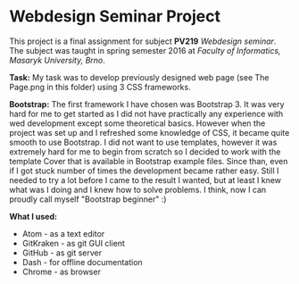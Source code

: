 # Webdesign Seminar Project

This project is a final assignment for subject **PV219** *Webdesign seminar*.
The subject was taught in spring semester 2016 at *Faculty of Informatics, Masaryk University, Brno*.

**Task:**
My task was to develop previously designed web page (see The Page.png in this folder) using 3 CSS frameworks.

**Bootstrap:**
The first framework I have chosen was Bootstrap 3.
It was very hard for me to get started as I did not have practically any experience with wed development except some theoretical basics. However when the project was set up and I refreshed some knowledge of CSS, it became quite smooth to use Bootstrap. I did not want to use templates, however it was extremely hard for me to begin from scratch so I decided to work with the template Cover that is available in Bootstrap example files. Since than, even if I got stuck number of times the development became rather easy. Still I needed to try a lot before I came to the result I wanted, but at least I knew what was I doing and I knew how to solve problems.
I think, now I can proudly call myself "Bootstrap beginner" :)

**What I used:**
* Atom - as a text editor
* GitKraken - as git GUI client
* GitHub - as git server
* Dash - for offline documentation
* Chrome - as browser
